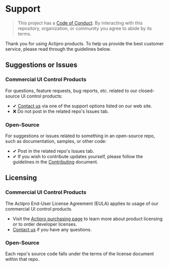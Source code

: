 # Support

> This project has a [Code of Conduct](Code-of-Conduct.md).
> By interacting with this repository, organization, or community you agree to abide by its terms.

Thank you for using Actipro products.  To help us provide the best customer service, please read through the guidelines below.

## Suggestions or Issues

### Commercial UI Control Products

For questions, feature requests, bug reports, etc. related to our closed-source UI control products:

- ✔ [Contact us](https://www.actiprosoftware.com/company/contact) via one of the support options listed on our web site.
- ❌ Do not post in the related repo's Issues tab.

### Open-Source

For suggestions or issues related to something in an open-source repo, such as documentation, samples, or other code:

- ✔ Post in the related repo's Issues tab.
- ✔ If you wish to contribute updates yourself, please follow the guidelines in the [Contributing](Contributing.md) document.

## Licensing

### Commercial UI Control Products

The Actipro End-User License Agreement (EULA) applies to usage of our commercial UI control products.  

- Visit the [Actipro purchasing page](https://www.actiprosoftware.com/purchase) to learn more about product licensing or to order developer licenses.  
- [Contact us](https://www.actiprosoftware.com/company/contact) if you have any questions.

### Open-Source

Each repo's source code falls under the terms of the license document within that repo.
